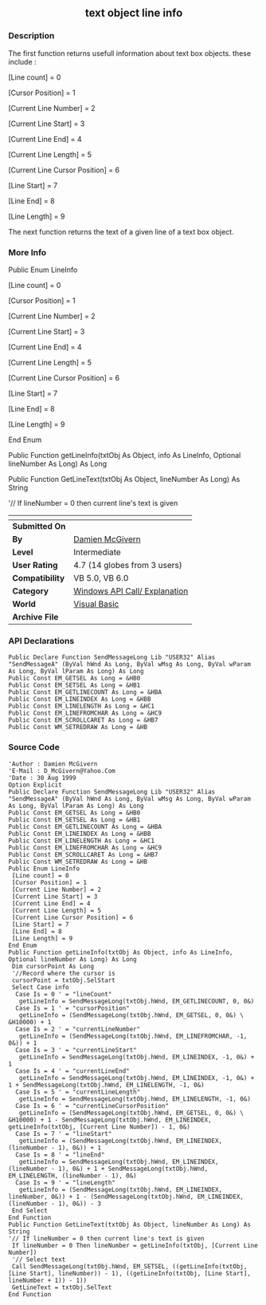 ﻿<div align="center">

## text object line info


</div>

### Description

The first function returns usefull information about text box objects. these include :

[Line count] = 0

[Cursor Position] = 1

[Current Line Number] = 2

[Current Line Start] = 3

[Current Line End] = 4

[Current Line Length] = 5

[Current Line Cursor Position] = 6

[Line Start] = 7

[Line End] = 8

[Line Length] = 9

The next function returns the text of a given line of a text box object.
 
### More Info
 
Public Enum LineInfo

[Line count] = 0

[Cursor Position] = 1

[Current Line Number] = 2

[Current Line Start] = 3

[Current Line End] = 4

[Current Line Length] = 5

[Current Line Cursor Position] = 6

[Line Start] = 7

[Line End] = 8

[Line Length] = 9

End Enum

Public Function getLineInfo(txtObj As Object, info As LineInfo, Optional lineNumber As Long) As Long

Public Function GetLineText(txtObj As Object, lineNumber As Long) As String

'// If lineNumber = 0 then current line's text is given


<span>             |<span>
---                |---
**Submitted On**   |
**By**             |[Damien McGivern](https://github.com/Planet-Source-Code/PSCIndex/blob/master/ByAuthor/damien-mcgivern.md)
**Level**          |Intermediate
**User Rating**    |4.7 (14 globes from 3 users)
**Compatibility**  |VB 5\.0, VB 6\.0
**Category**       |[Windows API Call/ Explanation](https://github.com/Planet-Source-Code/PSCIndex/blob/master/ByCategory/windows-api-call-explanation__1-39.md)
**World**          |[Visual Basic](https://github.com/Planet-Source-Code/PSCIndex/blob/master/ByWorld/visual-basic.md)
**Archive File**   |[](https://github.com/Planet-Source-Code/damien-mcgivern-text-object-line-info__1-3323/archive/master.zip)

### API Declarations

```
Public Declare Function SendMessageLong Lib "USER32" Alias "SendMessageA" (ByVal hWnd As Long, ByVal wMsg As Long, ByVal wParam As Long, ByVal lParam As Long) As Long
Public Const EM_GETSEL As Long = &HB0
Public Const EM_SETSEL As Long = &HB1
Public Const EM_GETLINECOUNT As Long = &HBA
Public Const EM_LINEINDEX As Long = &HBB
Public Const EM_LINELENGTH As Long = &HC1
Public Const EM_LINEFROMCHAR As Long = &HC9
Public Const EM_SCROLLCARET As Long = &HB7
Public Const WM_SETREDRAW As Long = &HB
```


### Source Code

```
'Author : Damien McGivern
'E-Mail : D_McGivern@Yahoo.Com
'Date : 30 Aug 1999
Option Explicit
Public Declare Function SendMessageLong Lib "USER32" Alias "SendMessageA" (ByVal hWnd As Long, ByVal wMsg As Long, ByVal wParam As Long, ByVal lParam As Long) As Long
Public Const EM_GETSEL As Long = &HB0
Public Const EM_SETSEL As Long = &HB1
Public Const EM_GETLINECOUNT As Long = &HBA
Public Const EM_LINEINDEX As Long = &HBB
Public Const EM_LINELENGTH As Long = &HC1
Public Const EM_LINEFROMCHAR As Long = &HC9
Public Const EM_SCROLLCARET As Long = &HB7
Public Const WM_SETREDRAW As Long = &HB
Public Enum LineInfo
 [Line count] = 0
 [Cursor Position] = 1
 [Current Line Number] = 2
 [Current Line Start] = 3
 [Current Line End] = 4
 [Current Line Length] = 5
 [Current Line Cursor Position] = 6
 [Line Start] = 7
 [Line End] = 8
 [Line Length] = 9
End Enum
Public Function getLineInfo(txtObj As Object, info As LineInfo, Optional lineNumber As Long) As Long
 Dim cursorPoint As Long
 '//Record where the cursor is
 cursorPoint = txtObj.SelStart
 Select Case info
  Case Is = 0 ' = "lineCount"
   getLineInfo = SendMessageLong(txtObj.hWnd, EM_GETLINECOUNT, 0, 0&)
  Case Is = 1 ' = "cursorPosition"
   getLineInfo = (SendMessageLong(txtObj.hWnd, EM_GETSEL, 0, 0&) \ &H10000) + 1
  Case Is = 2 ' = "currentLineNumber"
   getLineInfo = (SendMessageLong(txtObj.hWnd, EM_LINEFROMCHAR, -1, 0&)) + 1
  Case Is = 3 ' = "currentLineStart"
   getLineInfo = SendMessageLong(txtObj.hWnd, EM_LINEINDEX, -1, 0&) + 1
  Case Is = 4 ' = "currentLineEnd"
   getLineInfo = SendMessageLong(txtObj.hWnd, EM_LINEINDEX, -1, 0&) + 1 + SendMessageLong(txtObj.hWnd, EM_LINELENGTH, -1, 0&)
  Case Is = 5 ' = "currentLineLength"
   getLineInfo = SendMessageLong(txtObj.hWnd, EM_LINELENGTH, -1, 0&)
  Case Is = 6 ' = "currentLineCursorPosition"
   getLineInfo = (SendMessageLong(txtObj.hWnd, EM_GETSEL, 0, 0&) \ &H10000) + 1 - SendMessageLong(txtObj.hWnd, EM_LINEINDEX, getLineInfo(txtObj, [Current Line Number]) - 1, 0&)
  Case Is = 7 ' = "lineStart"
   getLineInfo = (SendMessageLong(txtObj.hWnd, EM_LINEINDEX, (lineNumber - 1), 0&)) + 1
  Case Is = 8 ' = "lineEnd"
   getLineInfo = SendMessageLong(txtObj.hWnd, EM_LINEINDEX, (lineNumber - 1), 0&) + 1 + SendMessageLong(txtObj.hWnd, EM_LINELENGTH, (lineNumber - 1), 0&)
  Case Is = 9 ' = "lineLength"
   getLineInfo = (SendMessageLong(txtObj.hWnd, EM_LINEINDEX, lineNumber, 0&)) + 1 - (SendMessageLong(txtObj.hWnd, EM_LINEINDEX, (lineNumber - 1), 0&)) - 3
 End Select
End Function
Public Function GetLineText(txtObj As Object, lineNumber As Long) As String
'// If lineNumber = 0 then current line's text is given
 If lineNumber = 0 Then lineNumber = getLineInfo(txtObj, [Current Line Number])
 '// Select text
 Call SendMessageLong(txtObj.hWnd, EM_SETSEL, ((getLineInfo(txtObj, [Line Start], lineNumber)) - 1), ((getLineInfo(txtObj, [Line Start], lineNumber + 1)) - 1))
 GetLineText = txtObj.SelText
End Function
```


